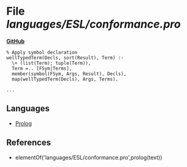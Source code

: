 # File _languages/ESL/conformance.pro_
**[GitHub](https://github.com/softlang/yas/blob/master/languages/ESL/conformance.pro)**
```
% Apply symbol declaration
wellTypedTerm(Decls, sort(Result), Term) :-
  \+ (list(Term); tuple(Term)),
  Term =.. [FSym|Terms],
  member(symbol(FSym, Args, Result), Decls),
  map(wellTypedTerm(Decls), Args, Terms).

...
```

## Languages
* [Prolog](../languages/Prolog.md)

## References
* elementOf('languages/ESL/conformance.pro',prolog(text))

